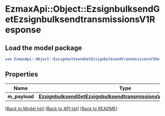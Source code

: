 # EzmaxApi::Object::EzsignbulksendGetEzsignbulksendtransmissionsV1Response

## Load the model package
```perl
use EzmaxApi::Object::EzsignbulksendGetEzsignbulksendtransmissionsV1Response;
```

## Properties
Name | Type | Description | Notes
------------ | ------------- | ------------- | -------------
**m_payload** | [**EzsignbulksendGetEzsignbulksendtransmissionsV1ResponseMPayload**](EzsignbulksendGetEzsignbulksendtransmissionsV1ResponseMPayload.md) |  | 

[[Back to Model list]](../README.md#documentation-for-models) [[Back to API list]](../README.md#documentation-for-api-endpoints) [[Back to README]](../README.md)



